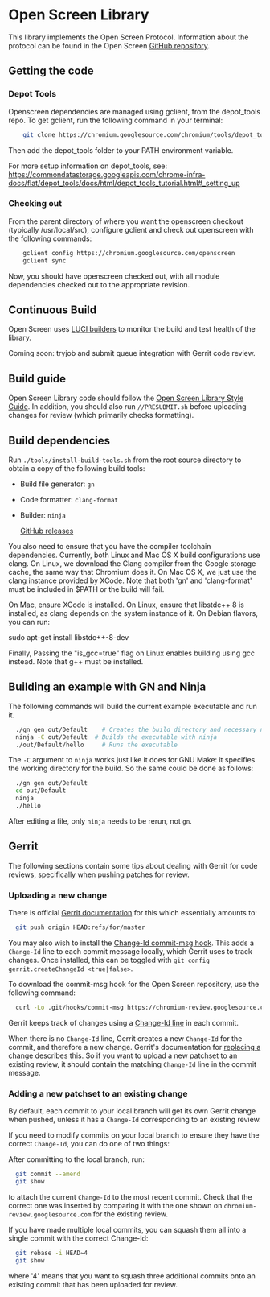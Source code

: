 # Open Screen Library

This library implements the Open Screen Protocol.  Information about the
protocol can be found in the Open Screen [GitHub
repository](https://github.com/webscreens/openscreenprotocol).

## Getting the code

### Depot Tools

Openscreen dependencies are managed using gclient, from the depot_tools repo.
To get gclient, run the following command in your terminal:
```bash
    git clone https://chromium.googlesource.com/chromium/tools/depot_tools.git
```
Then add the depot_tools folder to your PATH environment variable.

For more setup information on depot_tools, see:
https://commondatastorage.googleapis.com/chrome-infra-docs/flat/depot_tools/docs/html/depot_tools_tutorial.html#_setting_up

### Checking out

From the parent directory of where you want the openscreen checkout (typically
/usr/local/src), configure gclient and check out openscreen with the
following commands:

```bash
    gclient config https://chromium.googlesource.com/openscreen
    gclient sync
```

Now, you should have openscreen checked out, with all module dependencies
checked out to the appropriate revision.

## Continuous Build

Open Screen uses [LUCI builders](https://ci.chromium.org/p/openscreen/builders)
to monitor the build and test health of the library.

Coming soon: tryjob and submit queue integration with Gerrit code review.

## Build guide

Open Screen Library code should follow the
[Open Screen Library Style Guide](docs/style_guide.md).  In addition, you should
also run `//PRESUBMIT.sh` before uploading changes for review (which primarily
checks formatting).

## Build dependencies

Run `./tools/install-build-tools.sh` from the root source directory to obtain a
copy of the following build tools:

 - Build file generator: `gn`
 - Code formatter: `clang-format`

 - Builder: `ninja`

   [GitHub releases](https://github.com/ninja-build/ninja/releases)


You also need to ensure that you have the compiler toolchain dependencies.
Currently, both Linux and Mac OS X build configurations use clang. On Linux,
we download the Clang compiler from the Google storage cache, the same way
that Chromium does it. On Mac OS X, we just use the clang instance provided
by XCode. Note that both 'gn' and 'clang-format' must be included in $PATH
or the build will fail.

On Mac, ensure XCode is installed. On Linux, ensure that libstdc++ 8 is installed,
as clang depends on the system instance of it. On Debian flavors, you can run:

   sudo apt-get install libstdc++-8-dev

Finally, Passing the "is_gcc=true" flag on Linux enables building using gcc instead.
Note that g++ must be installed.

## Building an example with GN and Ninja

The following commands will build the current example executable and run it.

``` bash
  ./gn gen out/Default    # Creates the build directory and necessary ninja files
  ninja -C out/Default  # Builds the executable with ninja
  ./out/Default/hello     # Runs the executable
```

The `-C` argument to `ninja` works just like it does for GNU Make: it specifies
the working directory for the build.  So the same could be done as follows:

``` bash
  ./gn gen out/Default
  cd out/Default
  ninja
  ./hello
```

After editing a file, only `ninja` needs to be rerun, not `gn`.

## Gerrit

The following sections contain some tips about dealing with Gerrit for code
reviews, specifically when pushing patches for review.

### Uploading a new change

There is official [Gerrit
documentation](https://gerrit-documentation.storage.googleapis.com/Documentation/2.14.7/user-upload.html#push_create)
for this which essentially amounts to:

``` bash
  git push origin HEAD:refs/for/master
```

You may also wish to install the
[Change-Id commit-msg hook](https://gerrit-documentation.storage.googleapis.com/Documentation/2.14.7/cmd-hook-commit-msg.html).
This adds a `Change-Id` line to each commit message locally, which Gerrit uses
to track changes.  Once installed, this can be toggled with `git config
gerrit.createChangeId <true|false>`.

To download the commit-msg hook for the Open Screen repository, use the
following command:

```bash
  curl -Lo .git/hooks/commit-msg https://chromium-review.googlesource.com/tools/hooks/commit-msg
```

Gerrit keeps track of changes using a [Change-Id
line](https://gerrit-documentation.storage.googleapis.com/Documentation/2.14.7/user-changeid.html)
in each commit.

When there is no `Change-Id` line, Gerrit creates a new `Change-Id` for the
commit, and therefore a new change.  Gerrit's documentation for
[replacing a change](https://gerrit-documentation.storage.googleapis.com/Documentation/2.14.7/user-upload.html#push_replace)
describes this.  So if you want to upload a new patchset to an existing review,
it should contain the matching `Change-Id` line in the commit message.

### Adding a new patchset to an existing change

By default, each commit to your local branch will get its own Gerrit change when
pushed, unless it has a `Change-Id` corresponding to an existing review.

If you need to modify commits on your local branch to ensure they have the
correct `Change-Id`, you can do one of two things:

After committing to the local branch, run:

```bash
  git commit --amend
  git show
```

to attach the current `Change-Id` to the most recent commit. Check that the
correct one was inserted by comparing it with the one shown on
`chromium-review.googlesource.com` for the existing review.

If you have made multiple local commits, you can squash them all into a single
commit with the correct Change-Id:

```bash
  git rebase -i HEAD~4
  git show
```

where '4' means that you want to squash three additional commits onto an
existing commit that has been uploaded for review.

